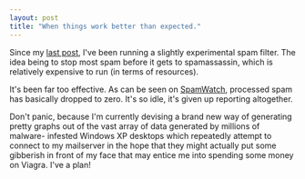 ```yaml
---
layout: post
title: "When things work better than expected."
---
```

Since my [last post][1], I've been running a slightly experimental spam
filter. The idea being to stop most spam before it gets to spamassassin, which
is relatively expensive to run (in terms of resources).

It's been far too effective. As can be seen on [SpamWatch][2], processed spam
has basically dropped to zero. It's so idle, it's given up reporting
altogether.

Don't panic, because I'm currently devising a brand new way of generating
pretty graphs out of the vast array of data generated by millions of malware-
infested Windows XP desktops which repeatedly attempt to connect to my
mailserver in the hope that they might actually put some gibberish in front of
my face that may entice me into spending some money on Viagra. I've a plan!

   [1]: /2010/01/19/spammage-more-of-it-loads-of-it-yay.html

   [2]: /2009/01/19/spamwatch.html
